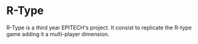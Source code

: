 R-Type
======

R-Type is a third year EPITECH's project. It consist to replicate the R-type game adding it a multi-player dimension.
